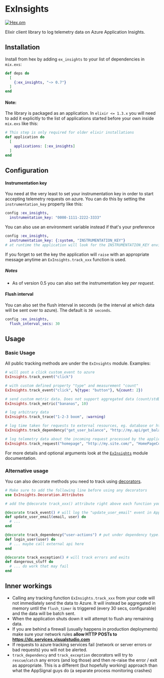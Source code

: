 # ExInsights

[![Hex.pm](https://img.shields.io/hexpm/v/ex_insights.svg?style=flat-square&colorB=6e347e)](https://hex.pm/packages/ex_insights)

Elixir client library to log telemetry data on Azure Application Insights.

## Installation

Install from hex by adding `ex_insights` to your list of dependencies in `mix.exs`:

```elixir
def deps do
  [
    {:ex_insights, "~> 0.7"}
  ]
end
```

#### Note:
The library is packaged as an application. In `elixir <= 1.3.x` you will need to add it explicitly to the list of
applications started before your own inside `mix.exs` like this:

```elixir
# This step is only required for older elixir installations
def application do
  [
    applications: [:ex_insights]
  ]
end
```

## Configuration

#### Instrumentation key
You need at the very least to set your instrumentation key in order to start accepting telemetry requests
on azure. You can do this by setting the `instrumentation_key` property like this:

```elixir
config :ex_insights,
  instrumentation_key: "0000-1111-2222-3333"
```

You can also use an environment variable instead if that's your preference

```elixir
config :ex_insights,
  instrumentation_key: {:system, "INSTRUMENTATION_KEY"}
# at runtime the application will look for the INSTRUMENTATION_KEY environment variable
```

If you forget to set the key the application will `raise` with an appropriate message anytime an `ExInsights.track_xxx` function is used.

##### Notes
- As of version 0.5 you can also set the instrumentation key _per request_.

#### Flush interval
You can also set the flush interval in seconds (ie the interval at which data will be sent over to azure). The default is `30 seconds`.

```elixir
config :ex_insights,
  flush_interval_secs: 30
```

## Usage

### Basic Usage

All public tracking methods are under the `ExInsights` module. Examples:

```elixir
# will post a click custom_event to azure
ExInsights.track_event("click")

# with custom defined property "type" and measurement "count"
ExInsights.track_event("click", %{type: "button"}, %{count: 2})

# send custom metric data. Does not support aggregated data (count/stdDev, min, max)
ExInsights.track_metric("bananas", 10)

# log arbitrary data
ExInsights.track_trace("1-2-3 boom", :warning)

# log time taken for requests to external resources, eg. database or http service calls
ExInsights.track_dependency("get_user_balance", "http://my.api/get_balance/aviator1", 1500, true, "user", "my.api")

# log telemetry data about the incoming request processed by the application
ExInsights.track_request("homepage", "http://my.site.com/", "HomePageComponent", 85, 200, true)
```

For more details and optional arguments look at the [`ExInsights`](https://hexdocs.pm/ex_insights/ExInsights.html) module documentation.

### Alternative usage

You can also decorate methods you need to track using [decorators](https://github.com/arjan/decorator).

```elixir
# Make sure to add the following line before using any decorators
use ExInsights.Decoration.Attributes

# add the @decorate track_xxx() attribute right above each function you need to track

@decorate track_event() # will log the "update_user_email" event in AppInsights on funtion entry
def update_user_email(email, user) do
  # ...
end

@decorate track_dependency("user-actions") # put under dependency type:user-actions in AppInsights UI
def login_user(user) do
  # ... maybe call external api here
end

@decorate track_exception() # will track errors and exits
def dangerous_stuff do
  # ... do work that may fail
end
```

## Inner workings
* Calling any tracking function `ExInsights.track_xxx` from your code will not immediately send the data to Azure. It will instead be aggregated in memory until the `flush_timer` is triggered (every 30 secs, configurable) and the data will be batch sent.
* When the application shuts down it will attempt to flush any remaining data.
* If you are behind a firewall (usually happens in production deployments) make sure your network rules **allow HTTP POSTs to https://dc.services.visualstudio.com**
* If requests to azure tracking services fail (network or server errors or bad requests) you will not be alerted.
* `track_dependency` and `track_exception` decorators will try to `rescue`/`catch` any errors (and log those) and then re-raise the error / exit as appropriate. This is a different (but hopefully working) approach than what the AppSignal guys do (a separate process monitoring crashes)
